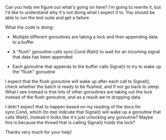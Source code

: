 Can you help me figure out what's going on here? I'm going to rewrite it, but
I'd like to understand why it's not doing what I expect it to. You should be
able to run the test suite and get a failure

What the code is doing:

- Multiple different goroutines are taking a lock and then appending data to a buffer

- A "flush" goroutine calls sync.Cond.Wait() to wait for an incoming signal that data has been appended

- Each goroutine that appends to the buffer calls Signal() to try to wake up the "flush" goroutine

I expect that the flush goroutine will wake up after each call to Signal(),
check whether the batch is ready to be flushed, and if not go back to sleep.
What I see instead is that lots of other goroutines are taking out the lock
instead of the flush goroutine, and as a result we're dropping data.

I didn't expect that to happen based on my reading of the docs for sync.Cond,
which (to me) indicate that Signal() will wake up a goroutine that calls Wait().
Instead it looks like it's just unlocking any goroutine? Maybe this is because
the thread that is calling Signal() holds the lock?

Thanks very much for your help!
